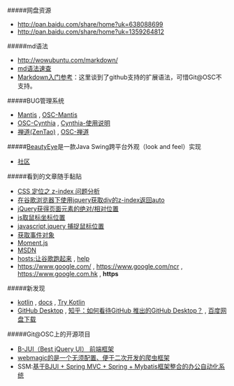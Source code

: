 
#####网盘资源
- <http://pan.baidu.com/share/home?uk=638088699>
- <http://pan.baidu.com/share/home?uk=1359264812>

#####md语法
- <http://wowubuntu.com/markdown/>
- [md语法速查](https://gitcafe.com/riku/Markdown-Syntax-CN/blob/master/syntax.md)
- [Markdown入门参考](http://xianbai.me/learn-md/index.html)：这里谈到了github支持的扩展语法，可惜Git@OSC不支持。

#####BUG管理系统
- [Mantis](http://www.mantisbt.org/) , [OSC-Mantis](http://www.oschina.net/search?scope=project&q=Mantis+)
- [OSC-Cynthia](http://www.oschina.net/p/cynthia) , [Cynthia-使用说明](http://opencynthia.duapp.com/guide/guide.html?guideId=start)
- [禅道\(ZenTao\)](http://www.zentao.net/) , [OSC-禅道](http://www.oschina.net/search?user=253318&q=%E7%A6%85%E9%81%93&scope=project)

#####[BeautyEye](http://git.oschina.net/jackjiang/beautyeye)是一款Java Swing跨平台外观（look and feel）实现
- [社区](http://www.52im.net/thread-112-1-1.html)


#####看到的文章随手黏贴
- [CSS 定位之 z-index 问题分析](http://www.neoease.com/css-z-index-dom-tree-to-layering-tree/)
- [在谷歌浏览器下使用jquery获取div的z-index返回auto](http://zhidao.baidu.com/link?url=OBqSeBqUsLs_-kTCz2CFowf8WV06V8xeyXaD-LuiCLhQa4F971tK0x_DDn3xWCuG02ukMDXkh2LeRj3Xmzy0-tUs7KYk-vOfFfDXP07fVsC)
- [ jQuery获得页面元素的绝对/相对位置](http://blog.csdn.net/a497785609/article/details/5799087)
- [js取鼠标坐标位置](http://www.cnblogs.com/ggbd-lie/archive/2012/08/27/2658722.html)
- [javascript,jquery 捕捉鼠标位置](http://www.cnblogs.com/zcy_soft/archive/2010/12/30/1922205.html)
- [获取事件对象](http://blog.sina.com.cn/s/blog_74f1a3280102uz0z.html)
- [Moment.js](http://momentjs.cn/)
- [MSDN](https://msdn.microsoft.com/library)
- [hosts:让谷歌跑起来](https://github.com/liuker0x007/hosts) , [help](http://blog.my-eclipse.cn/host-google.html)
- <https://www.google.com/> , <https://www.google.com/ncr> , <https://www.google.com.hk> , **https**


#####新发现
- [kotlin](https://kotlinlang.org/) , [docs](http://kotlinlang.org/docs/reference/basic-syntax.html) , [Try Kotlin](http://try.kotlinlang.org/#/Examples/Canvas/Hello,%20Kotlin/Hello,%20Kotlin.kt)
- [GitHub Desktop](https://desktop.github.com/) , [知乎：如何看待GitHub 推出的GitHub Desktop？](https://www.zhihu.com/question/34521895) , [百度网盘下载](http://pan.baidu.com/s/1dFqGELN)


#####Git@OSC上的开源项目
- [B-JUI（Best jQuery UI） 前端框架](http://git.oschina.net/xknaan/B-JUI)
- [webmagic的是一个无须配置、便于二次开发的爬虫框架](http://git.oschina.net/flashsword20/webmagic)
- SSM:[基于BJUI + Spring MVC + Spring + Mybatis框架整合的办公自动化系统 ](http://git.oschina.net/xvpindex/ewsdOA)





